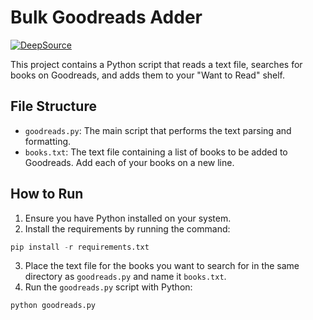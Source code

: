 # Bulk Goodreads Adder

[![DeepSource](https://app.deepsource.com/gh/Yeah-Jack/bulk-goodreads-adder.svg/?label=active+issues&show_trend=true&token=S6kQVxbzvXocbzGXMBkg141C)](https://app.deepsource.com/gh/Yeah-Jack/bulk-goodreads-adder/)

This project contains a Python script that reads a text file, searches for books on Goodreads, and adds them to your "Want to Read" shelf.

## File Structure

- `goodreads.py`: The main script that performs the text parsing and formatting.
- `books.txt`: The text file containing a list of books to be added to Goodreads. Add each of your books on a new line.

## How to Run

1. Ensure you have Python installed on your system.
2. Install the requirements by running the command:

```python
pip install -r requirements.txt
```

3. Place the text file for the books you want to search for in the same directory as `goodreads.py` and name it `books.txt`.
4. Run the `goodreads.py` script with Python:

```python
python goodreads.py
```
